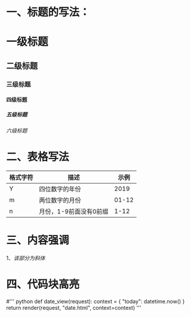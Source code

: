 # 一、标题的写法：
# 一级标题
## 二级标题
### 三级标题
#### 四级标题
##### 五级标题
###### 六级标题
# 二、表格写法
|格式字符|描述|示例|
|---|---|---|
|Y|四位数字的年份|2019|
|m|两位数字的月份|01-12|
|n|月份，1-9前面没有0前缀|1-12|
# 三、内容强调
1、*该部分为斜体*
# 四、代码块高亮
#'''
python
def date_view(request):
    context = {
        "today": datetime.now()
    }
    return render(request, "date.html", context=context)
'''
